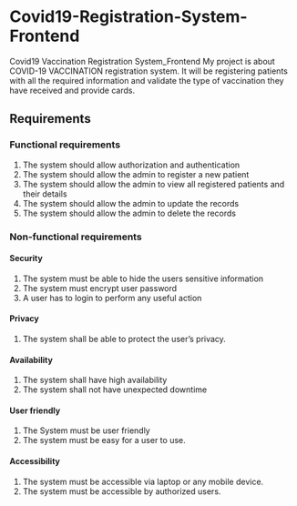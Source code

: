 # Covid19-Registration-System-Frontend
Covid19 Vaccination Registration System_Frontend 
My project is about COVID-19 VACCINATION registration system. It will be registering 
patients with all the required information and validate the type of vaccination they have received 
and provide cards.

## Requirements

### Functional requirements
1. The system should allow authorization and authentication
2. The system should allow the admin to register a new patient
3. The system should allow the admin to view all registered patients and their details
4. The system should allow the admin to update the records
5. The system should allow the admin to delete the records

### Non-functional requirements
#### Security
1. The system must be able to hide the users sensitive information
2. The system must encrypt user password
3. A user has to login to perform any useful action
#### Privacy
1. The system shall be able to protect the user’s privacy.
#### Availability
1. The system shall have high availability
2. The system shall not have unexpected downtime
#### User friendly
1. The System must be user friendly
2. The system must be easy for a user to use.
#### Accessibility
1. The system must be accessible via laptop or any mobile device.
2. The system must be accessible by authorized users.
